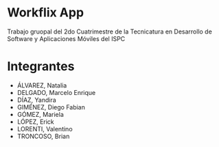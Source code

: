 # Workflix App
Trabajo gruopal del 2do Cuatrimestre de la Tecnicatura en Desarrollo de Software y Aplicaciones Móviles del ISPC

# Integrantes
- ÁLVAREZ, Natalia
- DELGADO, Marcelo Enrique
- DÍAZ, Yandira
- GIMÉNEZ, Diego Fabian
- GÓMEZ, Mariela
- LÓPEZ, Erick
- LORENTI, Valentino
- TRONCOSO, Brian
